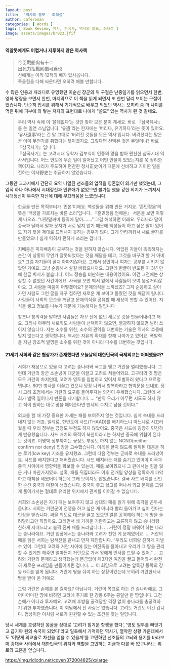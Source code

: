 ```yaml
---
layout: post
title:  "역사의 쓸모 - 최태성"
author: caferoman
categories: [ Words ]
tags: [ Book Review, 역사, 한국사, 역사의 쓸모, 최태성 ]
image: assets/images/br023.jfif
---
```

#### 역알못에게도 어렵거나 지루하지 않은 역사책

> 今臣戰船尙有十二   
出死力拒戰則猶可爲也   
신에게는 아직 12척의 배가 있사옵니다.   
죽을힘을 다해 싸운다면 오히려 해볼 만합니다.

수 많은 인용과 패러디로 유명했던 이순신 장군의 위 구절은 난중일기를 읽으면서 한번, 영화 명량을 보면서 한번, 마지막으로 이 책을 읽게 되면서 또 한번 달리 보이는 구절이었습니다.
단순히 입시를 위해서 기계적으로 배우고 외웠던 역사는 오히려 좀 더 나이를 먹은 뒤에 피부에 와 닿는 저자의 표현대로 나에게 "쓸모" 있는 역사가 된 것 같네요.

> 우리 역사 속에 이 ‘쓸데없다’는 것만 찾아 모은 분이 계세요. 바로 『삼국유사』를 쓴 일연 스님입니다. ‘유遺’라는 한자에는 ‘버리다, 유기하다’라는 뜻이 있어요. ‘유사遺事’라는 건 말 그대로 ‘버려진 것들을 모은 역사’입니다. 버려졌다는 말은 곧 이미 무언가를 취했다는 뜻이겠지요. 그렇다면 선택된 것은 무엇이냐? 바로 『삼국사기』입니다.   
『삼국사기』는 고려시대 유학자 김부식이 인종의 명을 받아 편찬한 삼국시대 역사서입니다. 어느 연도에 무슨 일이 일어났고 어떤 인물이 있었는지를 쭉 정리한 책이지요. 나라가 주도하여 편찬한 정사正史이기 때문에 신비하고 기이한 일을 전하는 야사野史는 취급하지 않았습니다.

그동안 교과서에서 간단히 요약 나열된 선조들의 업적을 영혼없이 외기만 했었는데, 그 업적 하나 하나에서 시대정신과 인류애가 없었으면 불가능 했을 강한 의지가 느껴져서 시대정신이 부족한 자신에 대해 부끄러움을 느꼈습니다.

> 한글을 만든 목적부터가 ‘민본’이에요. 백성들을 위해 만든 거지요. ‘훈민정음’의 뜻은 ‘백성을 가르치는 바른 소리’입니다. 『훈민정음 언해본』 서문을 보면 이렇게 나오죠. “나랏말싸미 듕귁에 달아…….” 그걸 해석하면 이래요. 우리나라 말이 중국과 달라서 말과 문자가 서로 맞지 않기 때문에 백성들이 하고 싶은 말이 있어도 자기 뜻을 제대로 드러내지 못하는 경우가 많다. 그게 안타까워서 새로 글자를 만들었으니 쉽게 익혀서 편하게 쓰라는 겁니다.

> 지배층은 피지배층이 공부하는 것을 원하지 않습니다. 억압된 자들이 똑똑해지는 순간 이 상황이 무언가 잘못되었다는 것을 깨달을 테고, 그것을 바꾸려 할 거 아녜요? 그럼 자기들이 골치 아파지잖아요. 그래서 상민이나 여자는 공부를 시키지 않았던 거예요. 그냥 순응해서 살길 바랐으니까요. 그런데 한글이 반포된 지 3년 만에 한글 벽서가 붙습니다. 어느 정승을 비판하는 내용이었어요. 이건 그전에는 상상할 수 없었던 사건이에요. 사극을 보면 벽서 앞에서 사람들이 모여 웅성거리잖아요. 그 사람들 마음이 어떻겠어요? 문제의식을 느끼겠죠? 그저 순응하고 살아가던 사람도 그런 글을 자꾸 접하면 새로운 게 보이고 몰랐던 것을 깨닫게 됩니다. 사람들이 사회의 모순을 깨닫고 문제의식을 공유할 때 세상이 변할 수 있어요. 지식을 쌓고 정보를 나누기 때문에 가능해지는 일입니다

> 창조나 창의력을 말하면 사람들은 자꾸 전에 없던 새로운 것을 만들어내려고 해요. 그러나 아무리 새로워도 사람들이 선택하지 않으면, 열광하지 않으면 널리 쓰이지 않습니다. 저는 소수를 위한, 소수의 권익을 대변하는 기술은 역사의 흐름에 맞지 않는다고 생각합니다. 역사는 자유의 확대를 향해 나아가고 있어요. 폭발력을 지닌 창조적 발명은 소수를 위한 것이 아니라 다수를 대변하는 것입니다.


#### 21세기 서희와 같은 협상가가 존재했다면 오늘날의 대한민국의 국제외교는 어떠했을까?

> 서희가 재상으로 있을 때 고려는 송나라와 국교를 맺고 거란을 멀리했습니다. 그런데 거란의 장군 소손녕이 대군을 이끌고 고려로 쳐들어와요. 고구려의 옛 땅은 모두 거란의 차지인데, 고려가 영토를 침범하고 있어서 토벌하러 왔다고 으르렁댑니다. 80만 병사를 이끌고 왔으니 당장 나와서 항복하라고 협박문을 보내죠. 당시 고려 조정에서는 거란의 요구를 들어주자는 의견이 우세했습니다. 그런데 서희가 벌떡 일어나서 반론을 제기합니다. ... “만약 우리가 아무런 시도도 하지 않고 적이 원하는 대로 땅을 떼어준다면 만세의 수치로 남을 것이다.” 

> 외교를 할 때 가장 중요한 자세는 패를 보여주지 않는 것입니다. 쉽게 속내를 드러내지 않는 거죠. 일례로, 한반도에 사드(THAAD)를 배치하느냐 마느냐로 시끄러웠을 때 우리 정부는 긍정도 부정도 하지 않았어요. 중국은 사드에 굉장히 민감하게 반응했습니다. 사드 배치의 목적이 북한이라고는 하지만 중국에 위협이 된다는 것이죠. 이명박 정부까지는 긍정도 부정도 하지 않는 NCND(neither confirm nor deny) 입장을 고수했습니다. 이목을 끌지 않도록 절제된 대응을 하는 로키(low key) 기조를 유지했죠. 그런데 다음 정부는 곧바로 속내를 드러냈어요. 사드를 배치한다고 해버렸습니다. 사드 배치라는 패를 숨기고 있어야 미국과 중국 사이에서 영향력을 확보할 수 있는데, 패를 보여줬으니 그 판에서는 힘을 잃은 거나 마찬가지였죠. 설혹, 패를 뒤집더라도 이후 전개될 양상을 정확하게 파악하고 대책을 세웠어야 하는데 그래 보이지도 않았습니다. 결국 사드 배치를 선언한 순간 중국과 마찰이 생겼습니다. 중국이 좋고 싫고를 떠나서 외교 문제를 그렇게 풀어가서는 절대로 유리한 위치에서 관계를 이어갈 수 없습니다.

> 서희와 소손녕은 자기 패는 보여주지 않고 상대의 패를 읽기 위해 촉각을 곤두세웁니다. 서희는 거란군이 전쟁을 하고 싶은 게 아니라 빨리 돌아가고 싶어 한다는 인상을 받습니다. 싸울 의도로 대군을 끌고 왔으면 얼른 공격해야 하는데 땅을 돌려달라고만 하잖아요. 그러면서 왜 가까운 거란하고는 교류하지 않고 송나라랑 친하게 지내느냐고 슬쩍 진짜 패를 드러냅니다. ... 거란이 정말 싸워야 하는 나라는 송나라예요. 거란 입장에서는 송나라와 고려가 친한 게 문제였어요. ... 거란의 패를 읽은 서희는 탐색전을 끝내고 먼저 제안합니다. “우리도 너희랑 친하게 지낼 수 있어. 그런데 고려와 거란 사이에 있는 여진족을 몰아내고 우리가 그 땅을 관리할 수 있게만 해주면 얼마든지 거란으로 가서 왕에게 인사를 드릴 수 있어.” ... 고려와 거란의 문제라고 생각했는데 뜬금없이 제3자인 여진을 끌고 들어와서 완전히 새로운 프레임을 만들어버린 겁니다. ... 이 회담으로 고려는 압록강 동쪽의 강동 6주를 얻게 됩니다. 거란에 땅을 줘야 하는 상황이었는데 오히려 거란한테서 땅을 받아 온 거예요.

> 그럼 거란은 손해를 본 걸까요? 아닙니다. 거란이 목표로 하는 건 송나라예요. 그 어마어마한 땅에 비하면 고려에 주기로 한 강동 6주는 콩알만 한 땅입니다. 그건 손해가 아니라 투자예요. 고려에 후방을 공격당할 걱정 없이 송나라를 총공격하기 위한 투자였습니다. 이 회담에서 진 사람은 없습니다. 고려도 거란도 이긴 겁니다. 협상이란 이처럼 서로가 윈윈할 수 있는 조건을 찾는 일입니다.

당시 세계를 호령하던 몽골을 상대로 '고려가 힘겨운 항쟁을 했다', '영토 일부를 빼앗기고 급기야 원의 속국이 되었다'라고 일축해서 기억하던 역사가,
열악한 상황 가운데에서도 '어떻게 외교술로 차선을 얻을 수 있을까'를 고민하던 선조들의 고뇌와 용기를 바라보며 강대국 사이에서 대한민국의 위치와 역할을 고민하는 지금과 다를 바 없구나라는 위로와 교훈을 얻습니다.

https://img.ridicdn.net/cover/372004825/xxlarge